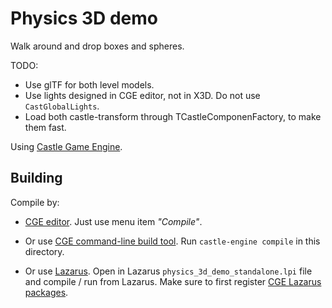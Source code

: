# Physics 3D demo

Walk around and drop boxes and spheres.

TODO:
- Use glTF for both level models.
- Use lights designed in CGE editor, not in X3D. Do not use `CastGlobalLights`.
- Load both castle-transform through TCastleComponenFactory, to make them fast.

Using [Castle Game Engine](https://castle-engine.io/).

## Building

Compile by:

- [CGE editor](https://castle-engine.io/manual_editor.php). Just use menu item _"Compile"_.

- Or use [CGE command-line build tool](https://castle-engine.io/build_tool). Run `castle-engine compile` in this directory.

- Or use [Lazarus](https://www.lazarus-ide.org/). Open in Lazarus `physics_3d_demo_standalone.lpi` file and compile / run from Lazarus. Make sure to first register [CGE Lazarus packages](https://castle-engine.io/lazarus).
